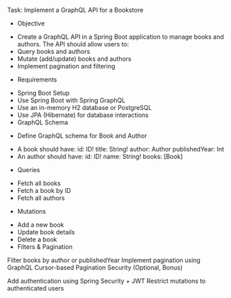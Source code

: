 Task: Implement a GraphQL API for a Bookstore

* Objective
  
- Create a GraphQL API in a Spring Boot application to manage books and authors. The API should allow users to:
- Query books and authors
- Mutate (add/update) books and authors
- Implement pagination and filtering

* Requirements

- Spring Boot Setup
- Use Spring Boot with Spring GraphQL
- Use an in-memory H2 database or PostgreSQL
- Use JPA (Hibernate) for database interactions
- GraphQL Schema

* Define GraphQL schema for Book and Author
- A book should have:
id: ID!
title: String!
author: Author
publishedYear: Int
- An author should have:
id: ID!
name: String!
books: [Book]

* Queries
- Fetch all books
- Fetch a book by ID
- Fetch all authors

* Mutations
- Add a new book
- Update book details
- Delete a book
- Filters & Pagination

Filter books by author or publishedYear
Implement pagination using GraphQL Cursor-based Pagination
Security (Optional, Bonus)

Add authentication using Spring Security + JWT
Restrict mutations to authenticated users

